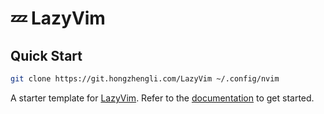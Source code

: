 # 💤 LazyVim

## Quick Start

```bash
git clone https://git.hongzhengli.com/LazyVim ~/.config/nvim
```

A starter template for [LazyVim](https://github.com/LazyVim/LazyVim).
Refer to the [documentation](https://lazyvim.github.io/installation) to get started.
